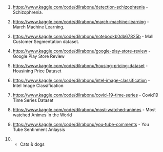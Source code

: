 1. https://www.kaggle.com/code/dilrabonu/detection-schizophrenia  - Schizophrenia.

2. https://www.kaggle.com/code/dilrabonu/march-machine-learning  - March Machine Learning.

3. https://www.kaggle.com/code/dilrabonu/notebookb0db67825b  - Mall Customer Segmentation dataset.

4. https://www.kaggle.com/code/dilrabonu/google-play-store-review  - Google Play Store Review

5. https://www.kaggle.com/code/dilrabonu/housing-pricing-dataset  - Housining Price Dataset

6. https://www.kaggle.com/code/dilrabonu/intel-image-classification  - Intel Image Classification

7. https://www.kaggle.com/code/dilrabonu/covid-19-time-series   - Covid19 Time Series Dataset

8. https://www.kaggle.com/code/dilrabonu/most-watched-animes  - Most watched Animes In the World

9. https://www.kaggle.com/code/dilrabonu/you-tube-comments - You Tube Sentinment Anlaysis

10. - Cats & dogs
